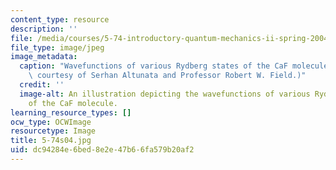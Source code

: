 ```yaml
---
content_type: resource
description: ''
file: /media/courses/5-74-introductory-quantum-mechanics-ii-spring-2004/dc94284e6bed8e2e47b66fa579b20af2_5-74s04.jpg
file_type: image/jpeg
image_metadata:
  caption: "Wavefunctions of various Rydberg states of the CaF molecule.\_ (Image\
    \ courtesy of Serhan Altunata and Professor Robert W. Field.)"
  credit: ''
  image-alt: An illustration depicting the wavefunctions of various Rydberg states
    of the CaF molecule.
learning_resource_types: []
ocw_type: OCWImage
resourcetype: Image
title: 5-74s04.jpg
uid: dc94284e-6bed-8e2e-47b6-6fa579b20af2
---
```

